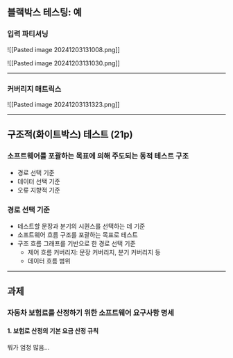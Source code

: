 ## 블랙박스 테스팅: 예
### 입력 파티셔닝
![[Pasted image 20241203131008.png]]

![[Pasted image 20241203131030.png]]

---
### 커버리지 매트릭스
![[Pasted image 20241203131323.png]]

---
## 구조적(화이트박스) 테스트 (21p)
### 소프트웨어를 포괄하는 목표에 의해 주도되는 동적 테스트 구조
- 경로 선택 기준
- 데이터 선택 기준
- 오류 지향적 기준

### **경로 선택 기준**
- 테스트할 문장과 분기의 시퀀스를 선택하는 데 기준
- 소프트웨어 흐름 구조를 포괄하는 목표로 테스트
- 구조 흐름 그래프를 기반으로 한 경로 선택 기준
	- 제어 흐름 커버리지: 문장 커버리지, 분기 커버리지 등
	- 데이터 흐름 범위


---
## 과제
### 자동차 보험료를 산정하기 위한 소프트웨어 요구사항 명세
#### 1. 보험로 산정의 기본 요금 산정 규칙

뭐가 엄청 많음...
